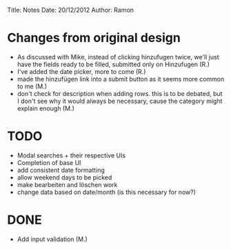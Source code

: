 Title:      Notes
Date:       20/12/2012
Author:		Ramon

# Changes from original design

- As discussed with Mike, instead of clicking hinzufugen twice, we'll just have the fields ready to be filled, submitted only on Hinzufugen (R.)
- I've added the date picker, more to come (R.)
- made the hinzufügen link into a submit button as it seems more common to me (M.)
- don't check for description when adding rows. this is to be debated, but I don't see why it would always be necessary, cause the category might explain enough (M.)

# TODO

- Modal searches + their respective UIs
- Completion of base UI
- add consistent date formatting
- allow weekend days to be picked
- make bearbeiten and löschen work
- change data based on date/month (is this necessary for now?)

# DONE

- Add input validation (M.)
